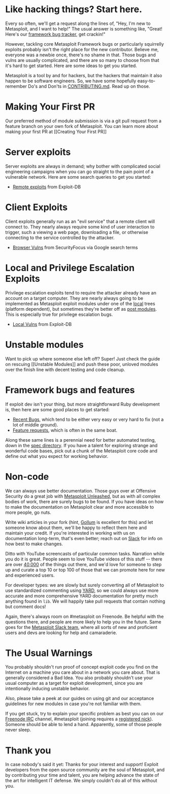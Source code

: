 # Like hacking things? Start here.

Every so often, we'll get a request along the lines of, "Hey, I'm new to Metasploit, and I want to help!" The usual answer is something like, "Great! Here's our [framework bug tracker](https://github.com/rapid7/metasploit-framework/issues), get crackin!"

However, tackling core Metasploit Framework bugs or particularly squirrelly exploits probably isn't the right place for the new contributor. Believe me, everyone was a newbie once, there's no shame in that. Those bugs and vulns are usually complicated, and there are so many to choose from that it's hard to get started. Here are some ideas to get you started.

Metasploit is a tool by and for hackers, but the hackers that maintain it also happen to be software engineers. So, we have some hopefully easy-to-remember Do's and Don'ts in [CONTRIBUTING.md](https://github.com/rapid7/metasploit-framework/blob/master/CONTRIBUTING.md). Read up on those.

# Making Your First PR
Our preferred method of module submission is via a git pull request from a feature branch on your own fork of Metasploit. You can learn more about making your first PR at [[Creating Your First PR]]

# Server exploits

Server exploits are always in demand; why bother with complicated social engineering campaigns when you can go straight to the pain point of a vulnerable network. Here are some search queries to get you started:

 * [Remote exploits](https://www.exploit-db.com/?type=remote) from Exploit-DB

# Client Exploits

Client exploits generally run as an "evil service" that a remote client will connect to. They nearly always require some kind of user interaction to trigger, such a viewing a web page, downloading a file, or otherwise connecting to the service controlled by the attacker.

 * [Browser Vulns](https://www.google.com/#bav=on.2,or.r_cp.r_qf.&q=site:securityfocus.com+%22Firefox%22+OR+%22Internet+Explorer%22+OR+%22Chrome%22+OR+%22Safari%22+OR+%22Opera%22+-%22Retired%22&safe=off) from SecurityFocus via Google search terms

# Local and Privilege Escalation Exploits

Privilege escalation exploits tend to require the attacker already have an account on a target computer. They are nearly always going to be implemented as Metasploit exploit modules under one of the [local](https://github.com/rapid7/metasploit-framework/tree/master/modules/exploits/windows/local) trees (platform dependent), but sometimes they're better off as [post modules](https://github.com/rapid7/metasploit-framework/tree/master/modules/post). This is especially true for privilege escalation bugs.

 * [Local Vulns](https://www.exploit-db.com/?type=local) from Exploit-DB

# Unstable modules

Want to pick up where someone else left off? Super! Just check the guide on rescuing [[Unstable Modules]] and push these poor, unloved modules over the finish line with decent testing and code cleanup.

# Framework bugs and features

If exploit dev isn't your thing, but more straightforward Ruby development is, then here are some good places to get started:

 * [Recent Bugs](https://github.com/rapid7/metasploit-framework/issues?q=is%3Aissue+is%3Aopen+label%3Abug), which tend to be either very easy or very hard to fix (not a lot of middle ground).
 * [Feature requests](https://github.com/rapid7/metasploit-framework/issues?q=is%3Aissue+is%3Aopen+label%3Afeature), which is often in the same boat.

Along these same lines is a perennial need for better automated testing, down in the [spec directory](https://github.com/rapid7/metasploit-framework/tree/master/spec). If you have a talent for exploring strange and wonderful code bases, pick out a chunk of the Metasploit core code and define out what you expect for working behavior.

# Non-code

We can always use better documentation. Those guys over at Offensive Security do a great job with [Metasploit Unleashed](http://www.offensive-security.com/metasploit-unleashed/Main_Page), but as with all complex bodies of work, there are surely bugs to be found. If you have ideas on how to make the documentation on Metasploit clear and more accessible to more people, go nuts.

Write wiki articles in your fork (hint, [Gollum](https://github.com/gollum/gollum) is excellent for this) and let someone know about them, we'll be happy to reflect them here and maintain your credit. If you're interested in working with us on documentation long-term, that's even better; reach out on [Slack](https://metasploit.com/slack) for info on how best to make changes.

Ditto with YouTube screencasts of particular common tasks. Narration while you do it is great. People seem to love YouTube videos of this stuff -- there are over [40,000](http://www.youtube.com/results?search_query=metasploit&oq=metasploit) of the things out there, and we'd love for someone to step up and curate a top 10 or top 100 of those that we can promote here for new and experienced users.

For developer types: we are slowly but surely converting all of Metasploit to use standardized commenting using [YARD](https://yardoc.org), so we could always use more accurate and more comprehensive YARD documentation for pretty much anything found in `lib`. We will happily take pull requests that contain nothing but comment docs!

Again, there's always room on #metasploit on Freenode. Be helpful with the questions there, and people are more likely to help you in the future. Same goes for the [Metasploit Slack team](https://metasploit.com/slack), where all sorts of new and proficient users and devs are looking for help and camaraderie.

# The Usual Warnings

You probably shouldn't run proof of concept exploit code you find on the Internet on a machine you care about in a network you care about. That is generally considered a Bad Idea. You also probably shouldn't use your usual computer as a target for exploit development, since you are intentionally inducing unstable behavior.

Also, please take a peek at our guides on using git and our acceptance guidelines for new modules in case you're not familiar with them.

If you get stuck, try to explain your specific problem as best you can on our [Freenode IRC](https://freenode.net/) channel, #metasploit (joining requires a [registered nick](https://freenode.net/kb/answer/registration)). Someone should be able to lend a hand. Apparently, some of those people never sleep.

# Thank you

In case nobody's said it yet: Thanks for your interest and support! Exploit developers from the open source community are the soul of Metasploit, and by contributing your time and talent, you are helping advance the state of the art for intelligent IT defense. We simply couldn't do all of this without you.
